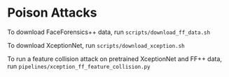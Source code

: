 # Poison Attacks

To download FaceForensics++ data, run ```scripts/download_ff_data.sh```

To download XceptionNet, run ```scripts/download_xception.sh```

To run a feature collision attack on pretrained XceptionNet and FF++ data, run ```pipelines/xception_ff_feature_collision.py```
